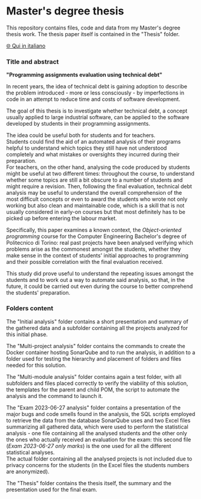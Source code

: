 # Master's degree thesis

This repository contains files, code and data from my Master's degree thesis work. The thesis paper itself is contained in the "Thesis" folder.

[🌐 Qui in italiano](README_it.md)

### Title and abstract

**"Programming assignments evaluation using technical debt"**

In recent years, the idea of technical debt is gaining adoption to describe the problem introduced - more or less consciously - by imperfections in code in an attempt to reduce time and costs of software development.

The goal of this thesis is to investigate whether technical debt, a concept usually applied to large industrial software, can be applied to the software developed by students in their programming assignments.

The idea could be useful both for students and for teachers.  
Students could find the aid of an automated analysis of their programs helpful to understand which topics they still have not understood completely and what mistakes or oversights they incurred during their preparation.  
For teachers, on the other hand, analysing the code produced by students might be useful at two different times: throughout the course, to understand whether some topics are still a bit obscure to a number of students and might require a revision. Then, following the final evaluation, technical debt analysis may be useful to understand the overall comprehension of the most difficult concepts or even to award the students who wrote not only working but also clean and maintainable code, which is a skill that is not usually considered in early-on courses but that most definitely has to be picked up before entering the labour market.

Specifically, this paper examines a known context, the _Object-oriented programming_ course for the Computer Engineering Bachelor's degree of Politecnico di Torino: real past projects have been analysed verifying which problems arise as the commonest amongst the students, whether they make sense in the context of students' initial approaches to programming and their possible correlation with the final evaluation received.

This study did prove useful to understand the repeating issues amongst the students and to work out a way to automate said analysis, so that, in the future, it could be carried out even during the course to better comprehend the students' preparation.

### Folders content

The "Initial analysis" folder contains a short presentation and summary of the gathered data and a subfolder containing all the projects analyzed for this initial phase.

The "Multi-project analysis" folder contains the commands to create the Docker container hosting SonarQube and to run the analysis, in addition to a folder used for testing the hierarchy and placement of folders and files needed for this solution.

The "Multi-module analysis" folder contains again a test folder, with all subfolders and files placed correctly to verify the viability of this solution, the templates for the parent and child POM, the script to automate the analysis and the command to launch it.

The "Exam 2023-06-27 analysis" folder contains a presentation of the major bugs and code smells found in the analysis, the SQL scripts employed to retrieve the data from the database SonarQube uses and two Excel files summarizing all gathered data, which were used to perform the statistical analysis - one file containing all the analysed students and the other only the ones who actually received an evaluation for the exam: this second file (_Exam 2023-06-27 only marks_) is the one used for all the different statistical analyses.  
The actual folder containing all the analysed projects is not included due to privacy concerns for the students (in the Excel files the students numbers are anonymized).

The "Thesis" folder contains the thesis itself, the summary and the presentation used for the final exam.